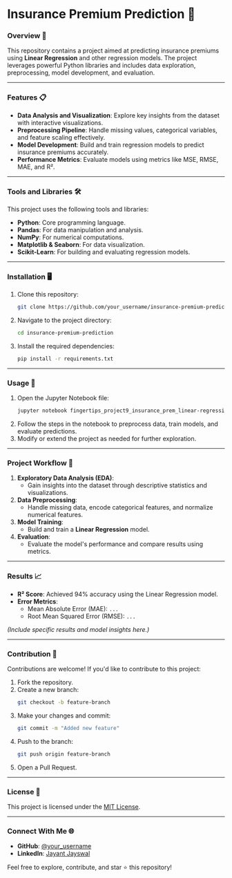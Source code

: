 
# Insurance Premium Prediction 🚀

### Overview 🌟
This repository contains a project aimed at predicting insurance premiums using **Linear Regression** and other regression models. The project leverages powerful Python libraries and includes data exploration, preprocessing, model development, and evaluation.

---

### Features 📋
- **Data Analysis and Visualization**: Explore key insights from the dataset with interactive visualizations.
- **Preprocessing Pipeline**: Handle missing values, categorical variables, and feature scaling effectively.
- **Model Development**: Build and train regression models to predict insurance premiums accurately.
- **Performance Metrics**: Evaluate models using metrics like MSE, RMSE, MAE, and R².

---

### Tools and Libraries 🛠️
This project uses the following tools and libraries:
- **Python**: Core programming language.
- **Pandas**: For data manipulation and analysis.
- **NumPy**: For numerical computations.
- **Matplotlib & Seaborn**: For data visualization.
- **Scikit-Learn**: For building and evaluating regression models.

---

### Installation 🖥️
1. Clone this repository:
   ```bash
   git clone https://github.com/your_username/insurance-premium-prediction.git
   ```
2. Navigate to the project directory:
   ```bash
   cd insurance-premium-prediction
   ```
3. Install the required dependencies:
   ```bash
   pip install -r requirements.txt
   ```

---

### Usage 📝
1. Open the Jupyter Notebook file:
   ```bash
   jupyter notebook fingertips_project9_insurance_prem_linear-regression.ipynb
   ```
2. Follow the steps in the notebook to preprocess data, train models, and evaluate predictions.
3. Modify or extend the project as needed for further exploration.

---

### Project Workflow 🔄
1. **Exploratory Data Analysis (EDA)**:
   - Gain insights into the dataset through descriptive statistics and visualizations.
2. **Data Preprocessing**:
   - Handle missing data, encode categorical features, and normalize numerical features.
3. **Model Training**:
   - Build and train a **Linear Regression** model.
4. **Evaluation**:
   - Evaluate the model's performance and compare results using metrics.

---

### Results 📈
- **R² Score**: Achieved 94% accuracy using the Linear Regression model.
- **Error Metrics**:
  - Mean Absolute Error (MAE): `...`
  - Root Mean Squared Error (RMSE): `...`

*(Include specific results and model insights here.)*

---

### Contribution 🤝
Contributions are welcome! If you'd like to contribute to this project:
1. Fork the repository.
2. Create a new branch:
   ```bash
   git checkout -b feature-branch
   ```
3. Make your changes and commit:
   ```bash
   git commit -m "Added new feature"
   ```
4. Push to the branch:
   ```bash
   git push origin feature-branch
   ```
5. Open a Pull Request.

---

### License 📜
This project is licensed under the [MIT License](LICENSE).

---

### Connect With Me 🌐
- **GitHub**: [@your_username](https://github.com/jayant1345)
- **LinkedIn**: [Jayant Jayswal](https://www.linkedin.com/in/jayantkumar-jayswal-1346171b4/)

Feel free to explore, contribute, and star ⭐ this repository!
